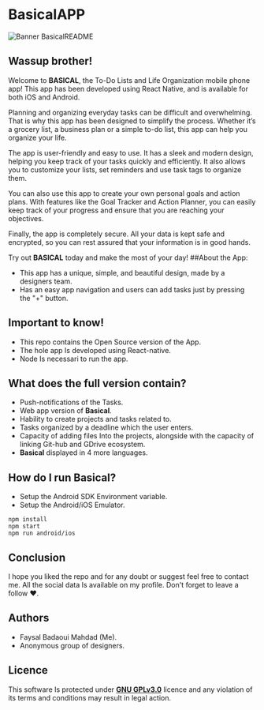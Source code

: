 # BasicalAPP
![Banner BasicalREADME](https://user-images.githubusercontent.com/73638078/219115922-9550e885-ed38-4317-a08a-c831dd7ce1be.jpg)
## Wassup brother!
Welcome to **BASICAL**, the To-Do Lists and Life Organization mobile phone app! This app has been developed using React Native, and is available for both iOS and Android. 


Planning and organizing everyday tasks can be difficult and overwhelming. That is why this app has been designed to simplify the process. Whether it’s a grocery list, a business plan or a simple to-do list, this app can help you organize your life. 


The app is user-friendly and easy to use. It has a sleek and modern design, helping you keep track of your tasks quickly and efficiently. It also allows you to customize your lists, set reminders and use task tags to organize them. 


You can also use this app to create your own personal goals and action plans. With features like the Goal Tracker and Action Planner, you can easily keep track of your progress and ensure that you are reaching your objectives. 


Finally, the app is completely secure. All your data is kept safe and encrypted, so you can rest assured that your information is in good hands. 


Try out **BASICAL** today and make the most of your day!
##About the App:
* This app has a unique, simple, and beautiful design, made by a designers team.
* Has an easy app navigation and users can add tasks just by pressing the "+" button.
## Important to know!
* This repo contains the Open Source version of the App.
* The hole app Is developed using React-native.
* Node Is necessari to run the app.
## What does the full version contain?
* Push-notifications of the Tasks.
* Web app version of **Basical**.
* Hability to create projects and tasks related to.
* Tasks organized by a deadline which the user enters.
* Capacity of adding files Into the projects, alongside with the capacity of linking Git-hub and GDrive ecosystem. 
* **Basical** displayed in 4 more languages.
## How do I run **Basical**?
* Setup the Android SDK Environment variable.
* Setup the Android/iOS Emulator.
```
npm install
npm start
npm run android/ios
```
## Conclusion
I hope you liked the repo and for any doubt or suggest feel free to contact me. All the social data Is available on my profile.
Don't forget to leave a follow ❤️.
## Authors
* Faysal Badaoui Mahdad (Me).
* Anonymous group of designers.
## Licence
This software Is protected under **[GNU GPLv3.0](https://www.gnu.org/licenses/gpl-3.0.html)** licence and any violation of its terms and conditions may result in legal action. 
